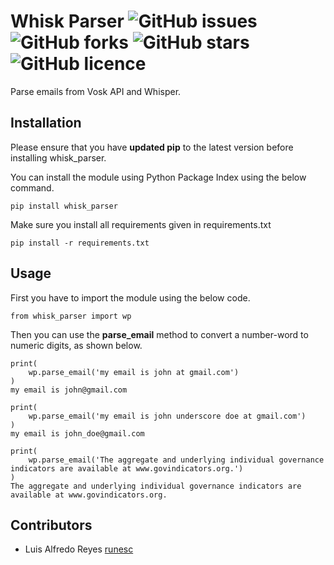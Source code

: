 # Whisk Parser ![GitHub issues](https://img.shields.io/github/issues/Neuri-ai/whisk-parser) ![GitHub forks](https://img.shields.io/github/forks/Neuri-ai/whisk-parser) ![GitHub stars](https://img.shields.io/github/stars/Neuri-ai/whisk-parser) ![GitHub licence](https://img.shields.io/github/license/Neuri-ai/whisk-parser)

Parse emails from Vosk API and Whisper.

## Installation

Please ensure that you have **updated pip** to the latest version before installing whisk_parser.

You can install the module using Python Package Index using the below command.

    pip install whisk_parser

Make sure you install all requirements given in requirements.txt
```
pip install -r requirements.txt
```
## Usage

First you have to import the module using the below code.

    from whisk_parser import wp

Then you can use the **parse_email** method to convert a number-word to numeric digits, as shown below.

```
print(
    wp.parse_email('my email is john at gmail.com')
)
my email is john@gmail.com
```

```
print(
    wp.parse_email('my email is john underscore doe at gmail.com')
)
my email is john_doe@gmail.com
```

```
print(
    wp.parse_email('The aggregate and underlying individual governance indicators are available at www.govindicators.org.')
)
The aggregate and underlying individual governance indicators are available at www.govindicators.org.
```




## Contributors
- Luis Alfredo Reyes [runesc](https://github.com/runesc)
